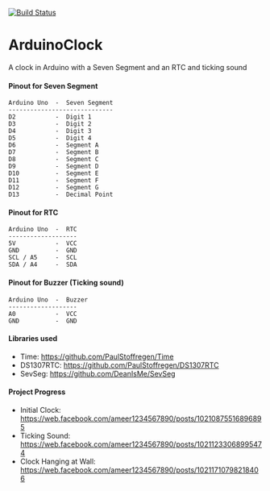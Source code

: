 [![Build Status](https://travis-ci.org/ameer1234567890/ArduinoClock.svg?branch=master)](https://travis-ci.org/ameer1234567890/ArduinoClock)

# ArduinoClock
A clock in Arduino with a Seven Segment and an RTC and ticking sound

#### Pinout for Seven Segment
```
Arduino Uno  -  Seven Segment
-----------------------------
D2           -  Digit 1
D3           -  Digit 2
D4           -  Digit 3
D5           -  Digit 4
D6           -  Segment A
D7           -  Segment B
D8           -  Segment C
D9           -  Segment D
D10          -  Segment E
D11          -  Segment F
D12          -  Segment G
D13          -  Decimal Point
```

#### Pinout for RTC
```
Arduino Uno  -  RTC
-------------------
5V           -  VCC
GND          -  GND
SCL / A5     -  SCL
SDA / A4     -  SDA
```

#### Pinout for Buzzer (Ticking sound)
```
Arduino Uno  -  Buzzer
-------------------
A0           -  VCC
GND          -  GND
```

#### Libraries used
* Time: https://github.com/PaulStoffregen/Time
* DS1307RTC: https://github.com/PaulStoffregen/DS1307RTC
* SevSeg: https://github.com/DeanIsMe/SevSeg

#### Project Progress
* Initial Clock: https://web.facebook.com/ameer1234567890/posts/10210875516896895
* Ticking Sound: https://web.facebook.com/ameer1234567890/posts/10211233068995474
* Clock Hanging at Wall: https://web.facebook.com/ameer1234567890/posts/10211710798218406
